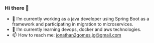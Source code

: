 ### Hi there 👋

- 🔭 I’m currently working as a java developer using Spring Boot as a framework and participating in migration to microservices.
- 🌱 I’m currently learning devops, docker and aws technologies.
- 📫 How to reach me: jonathan2gomes.jg@gmail.com
